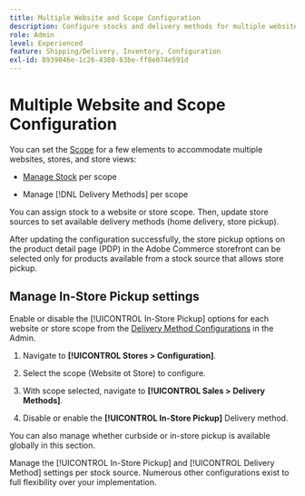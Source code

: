 ```yaml
---
title: Multiple Website and Scope Configuration
description: Configure stocks and delivery methods for multiple websites and store scopes.
role: Admin
level: Experienced
feature: Shipping/Delivery, Inventory, Configuration
exl-id: 8939046e-1c26-4380-83be-ff8e074e591d
---
```

# Multiple Website and Scope Configuration

You can set the [Scope](https://experienceleague.adobe.com/en/docs/commerce-admin/start/setup/websites-stores-views#scope-settings) for a few elements to accommodate multiple websites, stores, and store views:

- [Manage Stock](https://experienceleague.adobe.com/en/docs/commerce-admin/inventory/stocks/stocks-manage) per scope

- Manage [!DNL Delivery Methods] per scope

You can assign stock to a website or store scope. Then, update store sources to set available delivery methods (home delivery, store pickup).

After updating the configuration successfully, the store pickup options on the product detail page (PDP) in the Adobe Commerce storefront can be selected only for products available from a stock source that allows store pickup.

## Manage In-Store Pickup settings

Enable or disable the [!UICONTROL In-Store Pickup] options for each website or store scope from the [Delivery Method Configurations](enable-general.md#delivery-methods) in the Admin.

1. Navigate to **[!UICONTROL Stores > Configuration]**.

1. Select the scope (Website ot Store) to configure.

1. With scope selected, navigate to **[!UICONTROL Sales > Delivery Methods]**.

1. Disable or enable the **[!UICONTROL In-Store Pickup]** Delivery method.

You can also manage whether curbside or in-store pickup is available globally in this section.

Manage the [!UICONTROL In-Store Pickup] and [!UICONTROL Delivery Method] settings per stock source. Numerous other configurations exist to full flexibility over your implementation.
